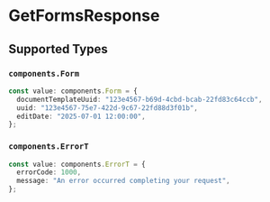 # GetFormsResponse


## Supported Types

### `components.Form`

```typescript
const value: components.Form = {
  documentTemplateUuid: "123e4567-b69d-4cbd-bcab-22fd83c64ccb",
  uuid: "123e4567-75e7-422d-9c67-22fd88d3f01b",
  editDate: "2025-07-01 12:00:00",
};
```

### `components.ErrorT`

```typescript
const value: components.ErrorT = {
  errorCode: 1000,
  message: "An error occurred completing your request",
};
```

